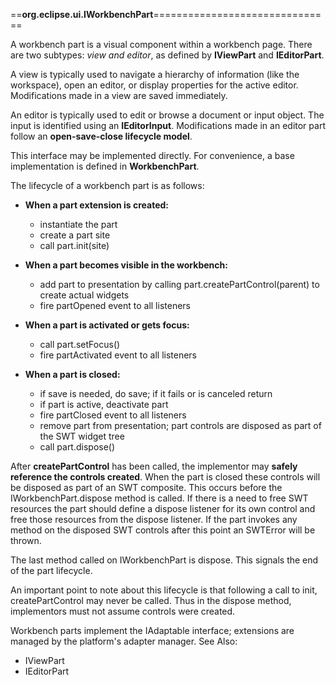 ==**org.eclipse.ui.IWorkbenchPart**===============================

A workbench part is a visual component within a workbench page. 
There are two subtypes: *view and editor*, as defined by **IViewPart** and **IEditorPart**. 

A view is typically used to navigate a hierarchy of information (like the workspace), open an editor, or display properties for the active editor. Modifications made in a view are saved immediately. 

An editor is typically used to edit or browse a document or input object. The input is identified using an **IEditorInput**. Modifications made in an editor part follow an **open-save-close lifecycle model**. 

This interface may be implemented directly. For convenience, a base implementation is defined in **WorkbenchPart**. 

The lifecycle of a workbench part is as follows: 
 
 * **When a part extension is created:** 
 	* instantiate the part
 	* create a part site
 	* call part.init(site)

 * **When a part becomes visible in the workbench:** 
	* add part to presentation by calling part.createPartControl(parent) to create actual widgets
	* fire partOpened event to all listeners

 * **When a part is activated or gets focus:** 
 	* call part.setFocus()
 	* fire partActivated event to all listeners
 * **When a part is closed:**
 	* if save is needed, do save; if it fails or is canceled return
	* if part is active, deactivate part
	* fire partClosed event to all listeners
	* remove part from presentation; part controls are disposed as part of the SWT widget tree 
	* call part.dispose()

After **createPartControl** has been called, the implementor may **safely reference the controls created**. When the part is closed these controls will be disposed as part of an SWT composite. This occurs before the IWorkbenchPart.dispose method is called. If there is a need to free SWT resources the part should define a dispose listener for its own control and free those resources from the dispose listener. If the part invokes any method on the disposed SWT controls after this point an SWTError will be thrown. 

The last method called on IWorkbenchPart is dispose. This signals the end of the part lifecycle. 

An important point to note about this lifecycle is that following a call to init, createPartControl may never be called. Thus in the dispose method, implementors must not assume controls were created. 

Workbench parts implement the IAdaptable interface; extensions are managed by the platform's adapter manager. 
See Also:
 * IViewPart
 * IEditorPart

